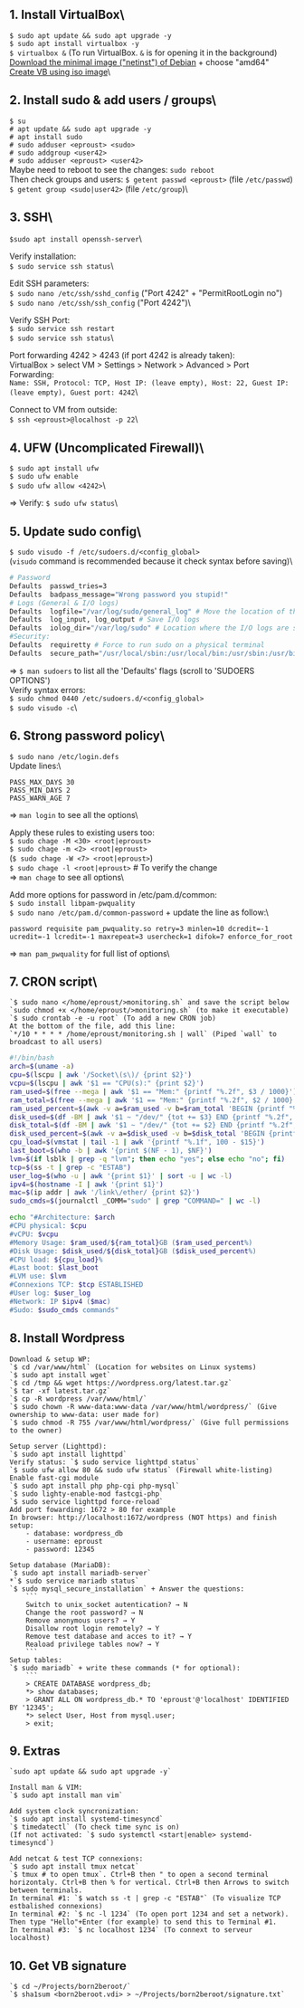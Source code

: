## 1. Install VirtualBox\

`$ sudo apt update && sudo apt upgrade -y`\
`$ sudo apt install virtualbox -y`\
`$ virtualbox &` (To run VirtualBox. `&` is for opening it in the background)\
[Download the minimal image ("netinst") of Debian](https://www.debian.org/distrib/netinst) + choose "amd64"\
[Create VB using iso image](https://github.com/chlimous/42-born2beroot_guide?tab=readme-ov-file#writing-the-cript)\

## 2. Install sudo & add users / groups\

`$ su`\
`# apt update && sudo apt upgrade -y`\
`# apt install sudo`\
`# sudo adduser <eproust> <sudo>`\
`# sudo addgroup <user42>`\
`# sudo adduser <eproust> <user42>`\
Maybe need to reboot to see the changes: `sudo reboot`\
Then check groups and users:
`$ getent passwd <eproust>` (file `/etc/passwd`)\
`$ getent group <sudo|user42>` (file `/etc/group`)\
	
## 3. SSH\

`$sudo apt install openssh-server`\

Verify installation:\
`$ sudo service ssh status`\

Edit SSH parameters:\
`$ sudo nano /etc/ssh/sshd_config` ("Port 4242" + "PermitRootLogin no")\
`$ sudo nano /etc/ssh/ssh_config` ("Port 4242")\

Verify SSH Port:\
`$ sudo service ssh restart`\
`$ sudo service ssh status`\

Port forwarding 4242 > 4243 (if port 4242 is already taken):\
VirtualBox > select VM > Settings > Network > Advanced > Port Forwarding:\
`Name: SSH, Protocol: TCP, Host IP: (leave empty), Host: 22, Guest IP: (leave empty), Guest port: 4242`\
    
Connect to VM from outside:\
`$ ssh <eproust>@localhost -p 22`\
	
## 4. UFW (Uncomplicated Firewall)\
	
`$ sudo apt install ufw`\
`$ sudo ufw enable`\
`$ sudo ufw allow <4242>`\
	
=> Verify: `$ sudo ufw status`\
	
## 5. Update sudo config\

`$ sudo visudo -f /etc/sudoers.d/<config_global>`\
(`visudo` command is recommended because it check syntax before saving)\
	
```bash
# Password
Defaults  passwd_tries=3
Defaults  badpass_message="Wrong password you stupid!"
# Logs (General & I/O logs)
Defaults  logfile="/var/log/sudo/general_log" # Move the location of the general log file
Defaults  log_input, log_output # Save I/O logs
Defaults  iolog_dir="/var/log/sudo" # Location where the I/O logs are saved
#Security:
Defaults  requiretty # Force to run sudo on a physical terminal
Defaults  secure_path="/usr/local/sbin:/usr/local/bin:/usr/sbin:/usr/bin:/sbin:/bin:/snap/bin" # Limit the commands run using sudo to this specific folders
```
=> `$ man sudoers` to list all the 'Defaults' flags (scroll to 'SUDOERS OPTIONS')\
Verify syntax errors:\
`$ sudo chmod 0440 /etc/sudoers.d/<config_global>`\
`$ sudo visudo -c`\

## 6. Strong password policy\
	
`$ sudo nano /etc/login.defs`\
Update lines:\
```
PASS_MAX_DAYS 30
PASS_MIN_DAYS 2
PASS_WARN_AGE 7
```
=> `man login` to see all the options\

Apply these rules to existing users too:\
`$ sudo chage -M <30> <root|eproust>`\
`$ sudo chage -m <2> <root|eproust>`\
(`$ sudo chage -W <7> <root|eproust>`)\
`$ sudo chage -l <root|eproust>` # To verify the change\
=> `man chage` to see all options\

Add more options for password in /etc/pam.d/common:\
`$ sudo install libpam-pwquality`\
`$ sudo nano /etc/pam.d/common-password` + update the line as follow:\
```
password requisite pam_pwquality.so retry=3 minlen=10 dcredit=-1 ucredit=-1 lcredit=-1 maxrepeat=3 usercheck=1 difok=7 enforce_for_root
```
=> `man pam_pwquality` for full list of options\
	
## 7. CRON script\

    `$ sudo nano </home/eproust/>monitoring.sh` and save the script below
    `sudo chmod +x </home/eproust/>monitoring.sh` (to make it executable)
    `$ sudo crontab -e -u root` (To add a new CRON job)
    At the bottom of the file, add this line:
    `*/10 * * * * /home/eproust/monitoring.sh | wall` (Piped `wall` to broadcast to all users)

```bash
#!/bin/bash
arch=$(uname -a)
cpu=$(lscpu | awk '/Socket\(s\)/ {print $2}')
vcpu=$(lscpu | awk '$1 == "CPU(s):" {print $2}')
ram_used=$(free --mega | awk '$1 == "Mem:" {printf "%.2f", $3 / 1000}')
ram_total=$(free --mega | awk '$1 == "Mem:" {printf "%.2f", $2 / 1000}')
ram_used_percent=$(awk -v a=$ram_used -v b=$ram_total 'BEGIN {printf "%.2f", a / b * 100}')
disk_used=$(df -BM | awk '$1 ~ "/dev/" {tot += $3} END {printf "%.2f", tot / 1000}')
disk_total=$(df -BM | awk '$1 ~ "/dev/" {tot += $2} END {printf "%.2f", tot / 1000}')
disk_used_percent=$(awk -v a=$disk_used -v b=$disk_total 'BEGIN {printf "%.2f", a / b * 100}')
cpu_load=$(vmstat | tail -1 | awk '{printf "%.1f", 100 - $15}')
last_boot=$(who -b | awk '{print $(NF - 1), $NF}')
lvm=$(if lsblk | grep -q "lvm"; then echo "yes"; else echo "no"; fi)
tcp=$(ss -t | grep -c "ESTAB")
user_log=$(who -u | awk '{print $1}' | sort -u | wc -l)
ipv4=$(hostname -I | awk '{print $1}')
mac=$(ip addr | awk '/link\/ether/ {print $2}')
sudo_cmds=$(journalctl _COMM="sudo" | grep "COMMAND=" | wc -l)

echo "#Architecture: $arch
#CPU physical: $cpu
#vCPU: $vcpu
#Memory Usage: $ram_used/${ram_total}GB ($ram_used_percent%)
#Disk Usage: $disk_used/${disk_total}GB ($disk_used_percent%)
#CPU load: ${cpu_load}% 
#Last boot: $last_boot
#LVM use: $lvm
#Connexions TCP: $tcp ESTABLISHED
#User log: $user_log
#Network: IP $ipv4 ($mac)
#Sudo: $sudo_cmds commands"
```

## 8. Install Wordpress
	
	Download & setup WP:
	`$ cd /var/www/html` (Location for websites on Linux systems)
	`$ sudo apt install wget`
	`$ cd /tmp && wget https://wordpress.org/latest.tar.gz`
	`$ tar -xf latest.tar.gz`
	`$ cp -R wordpress /var/www/html/`
	`$ sudo chown -R www-data:www-data /var/www/html/wordpress/` (Give ownership to www-data: user made for)
	`$ sudo chmod -R 755 /var/www/html/wordpress/` (Give full permissions to the owner)

	Setup server (Lighttpd):
	`$ sudo apt install lighttpd`
	Verify status: `$ sudo service lighttpd status`
	`$ sudo ufw allow 80 && sudo ufw status` (Firewall white-listing)
	Enable fast-cgi module
	`$ sudo apt install php php-cgi php-mysql`
	`$ sudo lighty-enable-mod fastcgi-php`
	`$ sudo service lighttpd force-reload`
	Add port fowarding: 1672 > 80 for example
	In browser: http://localhost:1672/wordpress (NOT https) and finish setup:
		- database: wordpress_db
		- username: eproust
		- password: 12345
	
	Setup database (MariaDB):
	`$ sudo apt install mariadb-server`
	*`$ sudo service mariadb status`
	`$ sudo mysql_secure_installation` + Answer the questions:
		```
		Switch to unix_socket autentication? → N
		Change the root password? → N
		Remove anonymous users? → Y
		Disallow root login remotely? → Y
		Remove test database and acces to it? → Y
		Reaload privilege tables now? → Y
		```
	Setup tables:
	`$ sudo mariadb` + write these commands (* for optional):
		```
		> CREATE DATABASE wordpress_db;
		*> show databases;
		> GRANT ALL ON wordpress_db.* TO 'eproust'@'localhost' IDENTIFIED BY '12345';
		*> select User, Host from mysql.user;
		> exit;
	
	

## 9. Extras
    
	`sudo apt update && sudo apt upgrade -y`

	Install man & VIM:
	`$ sudo apt install man vim`

	Add system clock syncronization:
	`$ sudo apt install systemd-timesyncd`
	`$ timedatectl` (To check time sync is on)
	(If not activated: `$ sudo systemctl <start|enable> systemd-timesyncd`)

	Add netcat & test TCP connexions:
	`$ sudo apt install tmux netcat`
	`$ tmux # to open tmux`. Ctrl+B then " to open a second terminal horizontaly. Ctrl+B then % for vertical. Ctrl+B then Arrows to switch between terminals.
	In terminal #1: `$ watch ss -t | grep -c "ESTAB"` (To visualize TCP estbalished connexions)
	In terminal #2: `$ nc -l 1234` (To open port 1234 and set a network). Then type "Hello"+Enter (for example) to send this to Terminal #1.
	In terminal #3: `$ nc localhost 1234` (To connext to serveur localhost)

## 10. Get VB signature

	`$ cd ~/Projects/born2beroot/`
	`$ sha1sum <born2beroot.vdi> > ~/Projects/born2beroot/signature.txt`

